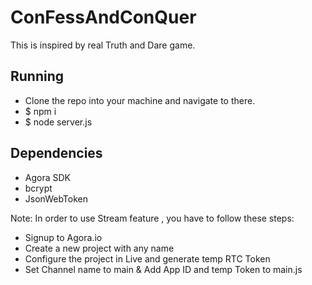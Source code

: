 # ConFessAndConQuer

This is inspired by real Truth and Dare game.

## Running 
- Clone the repo into your machine and navigate to there.
- $ npm i
- $ node server.js

## Dependencies
- Agora SDK
- bcrypt
- JsonWebToken

Note: In order to use Stream feature , you have to follow these steps:
- Signup to Agora.io
- Create a new project with any name
- Configure the project in Live and generate temp RTC Token
- Set Channel name to main & Add App ID and temp Token to main.js
